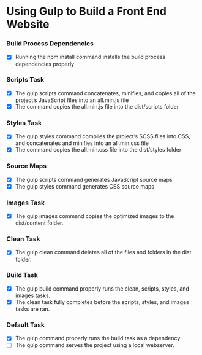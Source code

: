 # Using Gulp to Build a Front End Website

### Build Process Dependencies
- [x] Running the npm install command installs the build process dependencies properly

### Scripts Task
- [x] The gulp scripts command concatenates, minifies, and copies all of the project’s JavaScript files into an all.min.js file
- [x] The command copies the all.min.js file into the dist/scripts folder

### Styles Task
- [x] The gulp styles command compiles the project’s SCSS files into CSS, and concatenates and minifies into an all.min.css file
- [x] The command copies the all.min.css file into the dist/styles folder

### Source Maps
- [x] The gulp scripts command generates JavaScript source maps
- [x] The gulp styles command generates CSS source maps

### Images Task
- [x] The gulp images command copies the optimized images to the dist/content folder.

### Clean Task
- [x] The gulp clean command deletes all of the files and folders in the dist folder.

### Build Task
- [x] The gulp build command properly runs the clean, scripts, styles, and images tasks.
- [x] The clean task fully completes before the scripts, styles, and images tasks are ran.

### Default Task
- [x] The gulp command properly runs the build task as a dependency
- [ ] The gulp command serves the project using a local webserver.
